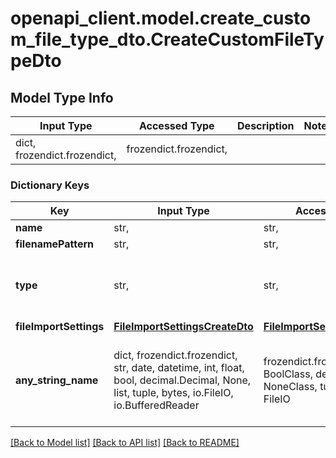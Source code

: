 # openapi_client.model.create_custom_file_type_dto.CreateCustomFileTypeDto

## Model Type Info
Input Type | Accessed Type | Description | Notes
------------ | ------------- | ------------- | -------------
dict, frozendict.frozendict,  | frozendict.frozendict,  |  | 

### Dictionary Keys
Key | Input Type | Accessed Type | Description | Notes
------------ | ------------- | ------------- | ------------- | -------------
**name** | str,  | str,  |  | 
**filenamePattern** | str,  | str,  |  | 
**type** | str,  | str,  |  | must be one of ["html", "json", "xml", "multiling_xml", "txt", ] 
**fileImportSettings** | [**FileImportSettingsCreateDto**](FileImportSettingsCreateDto.md) | [**FileImportSettingsCreateDto**](FileImportSettingsCreateDto.md) |  | [optional] 
**any_string_name** | dict, frozendict.frozendict, str, date, datetime, int, float, bool, decimal.Decimal, None, list, tuple, bytes, io.FileIO, io.BufferedReader | frozendict.frozendict, str, BoolClass, decimal.Decimal, NoneClass, tuple, bytes, FileIO | any string name can be used but the value must be the correct type | [optional]

[[Back to Model list]](../../README.md#documentation-for-models) [[Back to API list]](../../README.md#documentation-for-api-endpoints) [[Back to README]](../../README.md)


